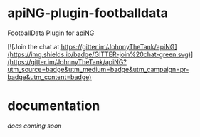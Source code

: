 # apiNG-plugin-footballdata
FootballData Plugin for [apiNG](https://github.com/JohnnyTheTank/apiNG)

[![Join the chat at https://gitter.im/JohnnyTheTank/apiNG](https://img.shields.io/badge/GITTER-join%20chat-green.svg)](https://gitter.im/JohnnyTheTank/apiNG?utm_source=badge&utm_medium=badge&utm_campaign=pr-badge&utm_content=badge)

# documentation
_docs coming soon_
